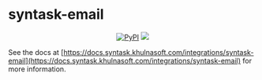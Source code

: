 # syntask-email

<p align="center">
    <a href="https://pypi.python.org/pypi/syntask-email/" alt="PyPI version">
        <img alt="PyPI" src="https://img.shields.io/pypi/v/syntask-email?color=0052FF&labelColor=090422"></a>
    <a href="https://pepy.tech/badge/syntask-email/" alt="Downloads">
        <img src="https://img.shields.io/pypi/dm/syntask-email?color=0052FF&labelColor=090422" /></a>
</p>

See the docs at [https://docs.syntask.khulnasoft.com/integrations/syntask-email](https://docs.syntask.khulnasoft.com/integrations/syntask-email) for more information.
